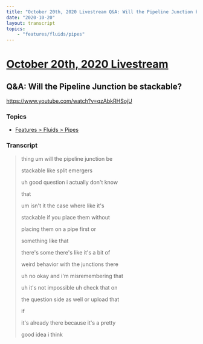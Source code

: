 ```yaml
---
title: "October 20th, 2020 Livestream Q&A: Will the Pipeline Junction be stackable?"
date: "2020-10-20"
layout: transcript
topics:
    - "features/fluids/pipes"
---
```

# [October 20th, 2020 Livestream](../2020-10-20.md)
## Q&A: Will the Pipeline Junction be stackable?
https://www.youtube.com/watch?v=qzAbkRHSojU

### Topics
* [Features > Fluids > Pipes](../topics/features/fluids/pipes.md)

### Transcript

> thing um will the pipeline junction be
>
> stackable like split emergers
>
> uh good question i actually don't know
>
> that
>
> um isn't it the case where like it's
>
> stackable if you place them without
>
> placing them on a pipe first or
>
> something like that
>
> there's some there's like it's a bit of
>
> weird behavior with the junctions there
>
> uh no okay and i'm misremembering that
>
> uh it's not impossible uh check that on
>
> the question side as well or upload that
>
> if
>
> it's already there because it's a pretty
>
> good idea i think
>

